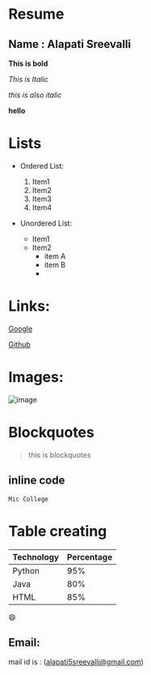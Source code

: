 # Resume

## Name : Alapati Sreevalli

**This is bold**

*This is Italic*

_this is also italic_

<h>**hello**</h1>

# Lists

 - Ordered List:
 
    1. Item1
    2. Item2
    3. Item3
    4. Item4
    
 - Unordered List:
 
    * Item1
    * Item2
       * item A
       * item B
       * 
 # Links:
 
 [Google](https://google.com)
 
 [Github](https://github.com)

# Images:

![image](https://user-images.githubusercontent.com/84225895/118591239-78e86780-b7c1-11eb-815a-789feca10062.png)

# Blockquotes

> this is blockquotes

## inline code

`Mic College`

# Table creating

Technology|Percentage
----------|----------
Python    | 95%
Java      | 80%
HTML      | 85%


:smile:

## Email:

mail id is : (alapati5sreevalli@gmail.com)


